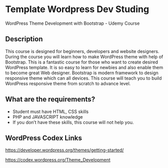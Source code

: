 # Template Wordpress Dev Studing

WordPress Theme Development with Bootstrap - Udemy Course

## Description 

This course is designed for beginners, developers and website designers. During the course you will learn how to make WordPress theme with help of Bootstrap. This is a fantastic course for those who want  to create desired WordPress template. It is so easy to learn for newbies and also enable them to become great Web designer. Bootstrap is modern framework to design responsive theme which can all devices. This course will teach you to build WordPress responsive theme from scratch to advance level.

## What are the requirements?

- Student must have HTML, CSS skills
- PHP and JAVASCRIPT knowledge
- If you don’t have these skills, this course will not help you.

## WordPress Codex Links

<https://developer.wordpress.org/themes/getting-started/>

<https://codex.wordpress.org/Theme_Development>
